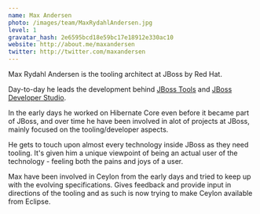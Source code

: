 ```yaml
---
name: Max Andersen
photo: /images/team/MaxRydahlAndersen.jpg
level: 1
gravatar_hash: 2e6595bcd18e59bc17e18912e330ac10
website: http://about.me/maxandersen
twitter: http://twitter.com/maxandersen
---
```


Max Rydahl Andersen is the tooling architect at JBoss by Red
Hat.

Day-to-day he leads the development behind [JBoss
Tools](http://jboss.org/tools) and [JBoss Developer
Studio](http://devstudio.jboss.com).

In the early days he worked on Hibernate Core even before it became
part of JBoss, and over time he have been involved in alot of projects
at JBoss, mainly focused on the tooling/developer aspects.

He gets to touch upon almost every technology inside JBoss as they
need tooling. It's given him a unique viewpoint of being an actual user
of the technology - feeling both the pains and joys of a user.

Max have been involved in Ceylon from the early days and tried to keep
up with the evolving specifications. Gives feedback and provide input
in directions of the tooling and as such is now trying to make Ceylon
available from Eclipse.
